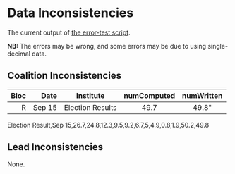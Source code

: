 Data Inconsistencies
====================
The current output of [the error-test script][tests].

**NB:** The errors may be wrong, and some errors may be due to using single-decimal data.

Coalition Inconsistencies
-------------------------

Bloc | Date    | Institute        | numComputed | numWritten
----:|--------:|------------------|:-----------:|:---------:
 R   | Sep 15  | Election Results | 49.7        | 49.8"

 Election Result,Sep 15,26.7,24.8,12.3,9.5,9.2,6.7,5,4.9,0.8,1.9,50.2,49.8

Lead Inconsistencies
--------------------
None.


[tests]: https://github.com/ndarville/danish-polls/tree/master/_tests
